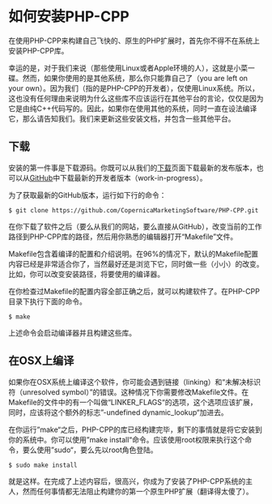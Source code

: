# 如何安装PHP-CPP
在使用PHP-CPP来构建自己飞快的、原生的PHP扩展时，首先你不得不在系统上安装PHP-CPP库。

幸运的是，对于我们来说（那些使用Linux或者Apple环境的人），这就是小菜一碟。然而，如果你使用的是其他系统，那么你只能靠自己了（you are left on your own）。因为我们（指的是PHP-CPP的开发者），仅使用Linux系统。所以，这也没有任何理由来说明为什么这些库不应该运行在其他平台的言论，仅仅是因为它是由纯C++代码写的。因此，如果你在使用其他的系统，同时一直在设法编译它，那么请告知我们。我们来更新这些安装文档，并包含一些其他平台。

## 下载
安装的第一件事是下载源码。你既可以从我们的[下载](http://www.php-cpp.com/download)页面下载最新的发布版本，也可以从[GitHub](https://github.com/CopernicaMarketingSoftware/PHP-CPP)中下载最新的开发者版本（work-in-progress）。

为了获取最新的GitHub版本，运行如下行的命令：

```$ git clone https://github.com/CopernicaMarketingSoftware/PHP-CPP.git```

在你下载了软件之后（要么从我们的网站，要么直接从GitHub），改变当前的工作路径到PHP-CPP库的路径，然后用你熟悉的编辑器打开“Makefile”文件。

Makefile包含着编译的配置和介绍说明。在96%的情况下，默认的Makefile配置内容已经是非常适合你了，当然最好还是浏览下它，同时做一些（小小）的改变。比如，你可以改变安装路径，将要使用的编译器。

在你检查过Makefile的配置内容全部正确之后，就可以构建软件了。在PHP-CPP目录下执行下面的命令。

```$ make```

上述命令会启动编译器并且构建这些库。
  
## 在OSX上编译

如果你在OSX系统上编译这个软件，你可能会遇到链接（linking）和“未解决标识符（unresolved symbol）”的错误。这种情况下你需要修改Makefile文件。在Makefile的文件中的有一个叫做“LINKER_FLAGS“的选项，这个选项应该扩展，同时，应该将这个额外的标志”-undefined dynamic_lookup“加进去。

在你运行”make“之后，PHP-CPP的库已经构建完毕，剩下的事情就是将它安装到你的系统中。你可以使用”make install“命令。应该使用root权限来执行这个命令，要么使用”sudo“，要么先以root角色登陆。

```$ sudo make install```

就是这样。在完成了上述内容后，很高兴，你成为了安装了PHP-CPP系统的主人，然而任何事情都无法阻止构建你的第一个原生PHP扩展（翻译得太傻了）。



